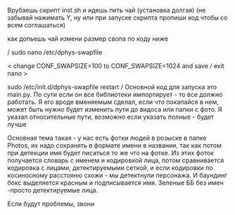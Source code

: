 Врубаешь скрипт inst.sh и идешь пить чай (установка долгая) (не забывай нажимать Y, ну или при запуске скрипта пропиши код чтобы со всем соглашаться)

как допьешь чай измени размер свопа по коду ниже

/
sudo nano /etc/dphys-swapfile

< change CONF_SWAPSIZE=100 to CONF_SWAPSIZE=1024 and save / exit nano >

sudo /etc/init.d/dphys-swapfile restart
/
Основной код для запуска это main.py. По сути если он все библиотеки импортирует - то все должно работать. Я его вроде вменяемым сделал, если что покапайся в нем, может быть нужно будет изменить пути до видоса или папки с фото. Я указал относительные пути, возможно если указать полные - будет лучше





Основная тема такая - у нас есть фотки людей в розыске в папке Photos, их надо сохранять в формате имени в названии, так как потом при детекции имя будет писаться то же что на фотке.
Из этих фоток получается словарь с именем и кодировкой лица, потом сравнивается кодировка с лицами, детектируемыми сеткой, и если кодировки по косиносному расстояню схожи - мы детектнули персонажа. И баундинг бокс выделяется красным и подписывается имя. Зеленые ББ без имен -просто детектируемые лица.

Если будут проблемы, звони
